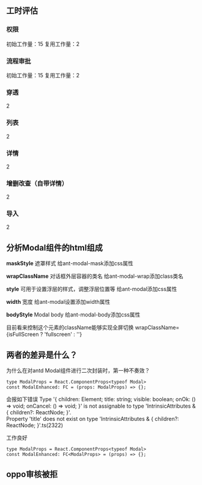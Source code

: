 
## 工时评估

### 权限
初始工作量：15
复用工作量：2

### 流程审批
初始工作量：15
复用工作量：2

### 穿透
2

### 列表
2

### 详情
2

### 增删改查（自带详情）
2

### 导入
2


## 分析Modal组件的html组成
**maskStyle**
遮罩样式
给ant-modal-mask添加css属性

**wrapClassName**
对话框外层容器的类名
给ant-modal-wrap添加class类名

**style**
可用于设置浮层的样式，调整浮层位置等
给ant-modal添加css属性

**width**
宽度
给ant-modal设置添加width属性

**bodyStyle**
Modal body
给ant-modal-body添加css属性

目前看来控制这个元素的className能够实现全屏切换
wrapClassName={isFullScreen ? 'fullscreen' : ''}

## 两者的差异是什么？
为什么在对antd Modal组件进行二次封装时，第一种不奏效？
```tsx
type ModalProps = React.ComponentProps<typeof Modal>
const ModalEnhanced: FC = (props: ModalProps) => {};
```
会报如下错误
Type '{ children: Element; title: string; visible: boolean; onOk: () => void; onCancel: () => void; }' is not assignable to type 'IntrinsicAttributes & { children?: ReactNode; }'.  
Property 'title' does not exist on type 'IntrinsicAttributes & { children?: ReactNode; }'.ts(2322)

工作良好
```
type ModalProps = React.ComponentProps<typeof Modal>
const ModalEnhanced: FC<ModalProps> = (props) => {};
```
	
## oppo审核被拒


<!--stackedit_data:
eyJoaXN0b3J5IjpbMTM2NDM0Mjg5LC0xOTQ5NDA3NzEyLC05MD
k1OTQyNSwtNzcyOTkwNjY1LDEyNDAyODc3NTEsLTE2NDIwOTI2
OTUsLTIwNjE1ODE1NTcsMTkxODAwMDcwMCwtMTkzMzg3NjQxMy
wtMzU4NjE2NTM0LC03NjU1MDc4MTcsLTEzNjEyNDgyMTcsMTE4
MDEzNjcyLC01MTk4NzIxNzUsLTQzNTQ5MTQ2MCwzNDY3MjIxNT
UsMTYwNDIwODc1MywtMTk5NzAwMDYyMywtNjc4OTk4NjAxLC0x
NTQzOTI3OTFdfQ==
-->